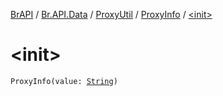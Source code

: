 [BrAPI](../../../index.md) / [Br.API.Data](../../index.md) / [ProxyUtil](../index.md) / [ProxyInfo](index.md) / [&lt;init&gt;](./-init-.md)

# &lt;init&gt;

`ProxyInfo(value: `[`String`](https://kotlinlang.org/api/latest/jvm/stdlib/kotlin/-string/index.html)`)`